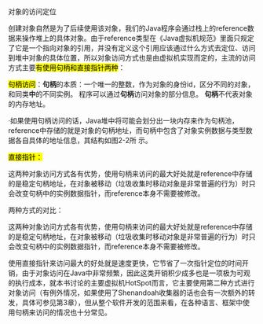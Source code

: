 对象的访问定位

创建对象自然是为了后续使用该对象，我们的Java程序会通过栈上的reference数据来操作堆上的具体对象。由于reference类型在《Java虚拟机规范》里面只规定了它是一个指向对象的引用，并没有定义这个引用应该通过什么方式去定位、访问到堆中对象的具体位置，所以对象访问方式也是由虚拟机实现而定的，主流的访问方式主要<mark>有使用句柄和直接指针两种</mark>：

 <mark>句柄访问</mark>：**句柄**的本质：一个唯一的整数，作为对象的身份id，区分不同的对象，和同类**中**的不同实例。 程序可以通过**句柄**访问对象的部分信息。 **句柄**不代表对象的内存地址。

·如果使用句柄访问的话，Java堆中将可能会划分出一块内存来作为句柄池，reference中存储的就是对象的句柄地址，而句柄中包含了对象实例数据与类型数据各自具体的地址信息，其结构如图2-2所
示。

<mark>直接指针：</mark>

这两种对象访问方式各有优势，使用句柄来访问的最大好处就是reference中存储的是稳定句柄地址，在对象被移动（垃圾收集时移动对象是非常普遍的行为）时只会改变句柄中的实例数据指针，而reference本身不需要被修改。

两种方式的对比：

这两种对象访问方式各有优势，使用句柄来访问的最大好处就是reference中存储的是稳定句柄地址，在对象被移动（垃圾收集时移动对象是非常普遍的行为）时只会改变句柄中的实例数据指针，而reference本身不需要被修改。

使用直接指针来访问最大的好处就是速度更快，它节省了一次指针定位的时间开销，由于对象访问在Java中非常频繁，因此这类开销积少成多也是一项极为可观的执行成本，就本书讨论的主要虚拟机HotSpot而言，它主要使用第二种方式进行对象访问（有例外情况，如果使用了Shenandoah收集器的话也会有一次额外的转发，具体可参见第3章），但从整个软件开发的范围来看，在各种语言、框架中使用句柄来访问的情况也十分常见。

